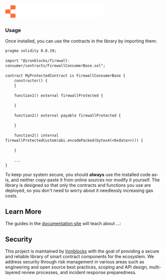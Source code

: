 # <img src="ironblocks-logo.svg" alt="Ironblocks" height="40px">


### Usage

Once installed, you can use the contracts in the library by importing them:

```solidity
pragma solidity 0.8.19;

import "@ironblocks/firewall-consumer/contracts/FirewallConsumerBase.sol";

contract MyProtectedContract is FirewallConsumerBase {
    constructor() {
    }

    function1() external firewallProtected {

    }

    function2() external payable firewallProtected {

    }

    function2() internal firewallProtectedCustom(abi.encodePacked(bytes4(<0xdata>>))) {

    }

    ...
}
```

To keep your system secure, you should **always** use the installed code as-is, and neither copy-paste it from online sources nor modify it yourself. The library is designed so that only the contracts and functions you use are deployed, so you don't need to worry about it needlessly increasing gas costs.

## Learn More

The guides in the [documentation site](https://www.ironblocks.com/) will teach about ...:

## Security

This project is maintained by [Ironblocks](https://www.ironblocks.com/) with the goal of providing a secure and reliable library of smart contract components for the ecosystem. We address security through risk management in various areas such as engineering and open source best practices, scoping and API design, multi-layered review processes, and incident response preparedness.

